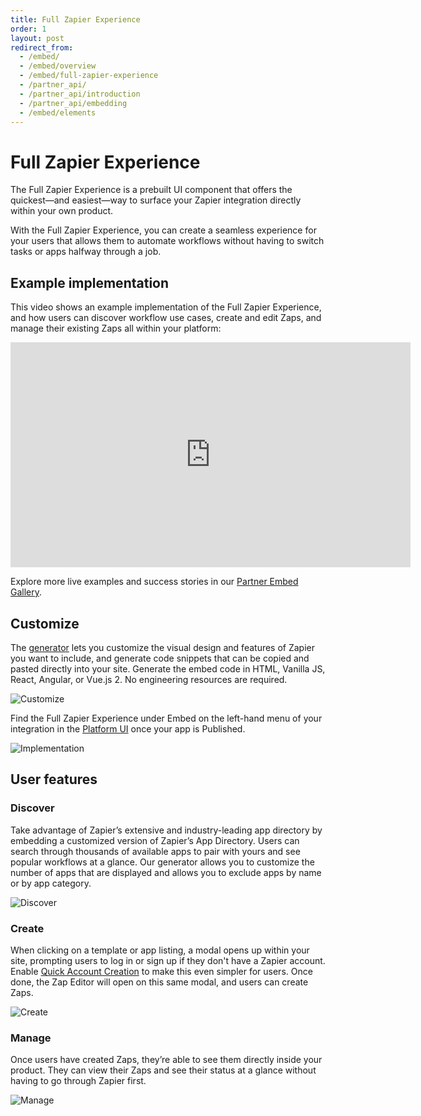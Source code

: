 ```yaml
---
title: Full Zapier Experience
order: 1
layout: post
redirect_from: 
  - /embed/
  - /embed/overview
  - /embed/full-zapier-experience
  - /partner_api/
  - /partner_api/introduction
  - /partner_api/embedding
  - /embed/elements
---
```


# Full Zapier Experience

The Full Zapier Experience is a prebuilt UI component that offers the quickest—and easiest—way to surface your Zapier integration directly within your own product. 

With the Full Zapier Experience, you can create a seamless experience for your users that allows them to automate workflows without having to switch tasks or apps halfway through a job.

## Example implementation

This video shows an example implementation of the Full Zapier Experience, and how users can discover workflow use cases, create and edit Zaps, and manage their existing Zaps all within your platform:

<iframe allowtransparency="true" title="Wistia video player" allowFullscreen frameborder="0" scrolling="no" class="wistia_embed" name="wistia_embed" src="https://fast.wistia.net/embed/iframe/84kpi5zau6" width="640" height="360"></iframe>

Explore more live examples and success stories in our [Partner Embed Gallery](https://zapier.com/developer-platform/partner-embeds).

## Customize

The [generator](https://zapier.com/partner/solutions/plug-and-play) lets you customize the visual design and features of Zapier you want to include, and generate code snippets that can be copied and pasted directly into your site. Generate the embed code in HTML, Vanilla JS, React, Angular, or Vue.js 2. No engineering resources are required.

![Customize](https://cdn.zappy.app/2f5e6152ad6c3a807d210f0c6746c890.png)

Find the Full Zapier Experience under Embed on the left-hand menu of your integration in the [Platform UI](https://developer.zapier.com/) once your app is Published.

![Implementation](https://cdn.zappy.app/474db8b4962835b00bcf1c91b03e0156.png)

## User features

### Discover

Take advantage of Zapier’s extensive and industry-leading app directory by embedding a customized version of Zapier’s App Directory. Users can search through thousands of available apps to pair with yours and see popular workflows at a glance. Our generator allows you to customize the number of apps that are displayed and allows you to exclude apps by name or by app category.

![Discover](https://cdn.zappy.app/b2b7222abbc248703d434331dce756fd.png)

### Create

When clicking on a template or app listing, a modal opens up within your site, prompting users to log in or sign up if they don't have a Zapier account. Enable [Quick Account Creation](https://platform.zapier.com/embed/quick-account-creation) to make this even simpler for users. 
Once done, the Zap Editor will open on this same modal, and users can create Zaps.

![Create](https://cdn.zappy.app/2064b30782ca98a05c57cad8d95ffd72.png)

### Manage

Once users have created Zaps, they’re able to see them directly inside your product. They can view their Zaps and see their status at a glance without having to go through Zapier first.

![Manage](https://cdn.zappy.app/c0be69ea3792efa8ffecd2d60a0b8ca8.png)
